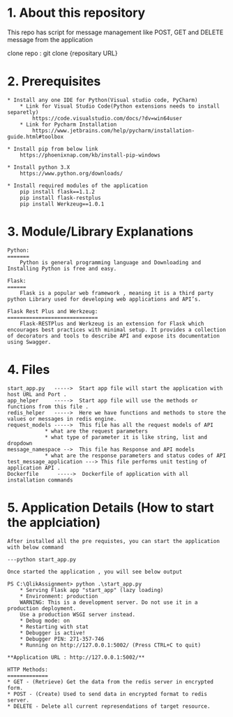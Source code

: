 # 1. About this repository

This repo has script for message management like POST, GET and DELETE message from the application

clone repo : git clone {repositary URL}

# 2. Prerequisites

	* Install any one IDE for Python(Visual studio code, PyCharm)
		* Link for Visual Studio Code(Python extensions needs to install separetly)
	  		https://code.visualstudio.com/docs/?dv=win64user
		* Link for Pycharm Installation
			https://www.jetbrains.com/help/pycharm/installation-guide.html#toolbox

	* Install pip from below link
	  	https://phoenixnap.com/kb/install-pip-windows

	* Install python 3.X
	  	https://www.python.org/downloads/

	* Install required modules of the application
		pip install flask==1.1.2
		pip install flask-restplus
		pip install Werkzeug==1.0.1

# 3. Module/Library Explanations

	Python:
	=======
		Python is general programming language and Downloading and Installing Python is free and easy.

	Flask:
	======
		Flask is a popular web framework , meaning it is a third party python Library used for developing web applications and API’s.
	
	Flask Rest Plus and Werkzeug:
	=============================
		Flask-RESTPlus and Werkzeug is an extension for Flask which encourages best practices with minimal setup. It provides a collection of decorators and tools to describe API and expose its documentation using Swagger. 

# 4. Files

	start_app.py   ----->  Start app file will start the application with host URL and Port .
	app_helper     ----->  Start app file will use the methods or functions from this file .
	redis_helper   ----->  Here we have functions and methods to store the values or messages in redis engine.
	request_models ----->  This file has all the request models of API 
				* what are the request parameters 
				* what type of parameter it is like string, list and dropdown
	message_namespace -->  This file has Response and API models
				* what are the response parameters and status codes of API
	test_message_application ---> This file performs unit testing of application API .
	Dockerfile 		----->  Dockerfile of application with all installation commands


# 5. Application Details (How to start the applciation)

	After installed all the pre requistes, you can start the application with below command

	---python start_app.py

	Once started the application , you will see below output

	PS C:\QlikAssignment> python .\start_app.py
		* Serving Flask app "start_app" (lazy loading)
		* Environment: production
		WARNING: This is a development server. Do not use it in a production deployment.
		Use a production WSGI server instead.
		* Debug mode: on
		* Restarting with stat
		* Debugger is active!
		* Debugger PIN: 271-357-746
		* Running on http://127.0.0.1:5002/ (Press CTRL+C to quit)
	
	**Application URL : http://127.0.0.1:5002/**

	HTTP Methods:
	=============
	* GET - (Retrieve) Get the data from the redis server in encrypted form.
	* POST - (Create) Used to send data in encrypted format to redis server.
	* DELETE - Delete all current represendations of target resource.
